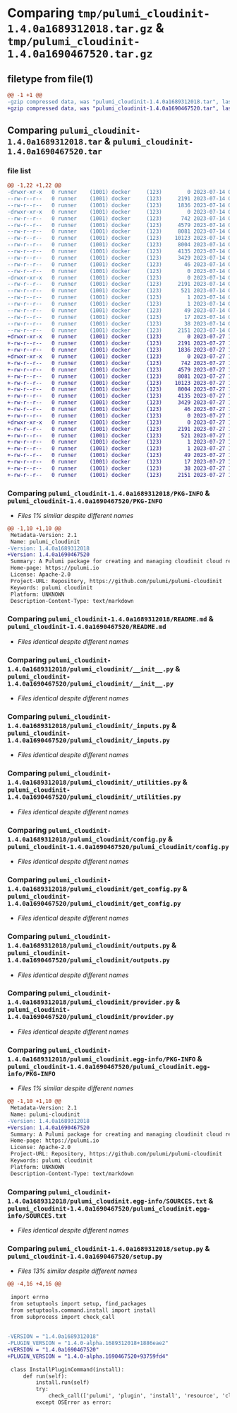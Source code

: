 # Comparing `tmp/pulumi_cloudinit-1.4.0a1689312018.tar.gz` & `tmp/pulumi_cloudinit-1.4.0a1690467520.tar.gz`

## filetype from file(1)

```diff
@@ -1 +1 @@
-gzip compressed data, was "pulumi_cloudinit-1.4.0a1689312018.tar", last modified: Fri Jul 14 05:27:14 2023, max compression
+gzip compressed data, was "pulumi_cloudinit-1.4.0a1690467520.tar", last modified: Thu Jul 27 14:22:08 2023, max compression
```

## Comparing `pulumi_cloudinit-1.4.0a1689312018.tar` & `pulumi_cloudinit-1.4.0a1690467520.tar`

### file list

```diff
@@ -1,22 +1,22 @@
-drwxr-xr-x   0 runner    (1001) docker     (123)        0 2023-07-14 05:27:14.677226 pulumi_cloudinit-1.4.0a1689312018/
--rw-r--r--   0 runner    (1001) docker     (123)     2191 2023-07-14 05:27:14.677226 pulumi_cloudinit-1.4.0a1689312018/PKG-INFO
--rw-r--r--   0 runner    (1001) docker     (123)     1836 2023-07-14 05:27:14.000000 pulumi_cloudinit-1.4.0a1689312018/README.md
-drwxr-xr-x   0 runner    (1001) docker     (123)        0 2023-07-14 05:27:14.677226 pulumi_cloudinit-1.4.0a1689312018/pulumi_cloudinit/
--rw-r--r--   0 runner    (1001) docker     (123)      742 2023-07-14 05:27:14.000000 pulumi_cloudinit-1.4.0a1689312018/pulumi_cloudinit/__init__.py
--rw-r--r--   0 runner    (1001) docker     (123)     4579 2023-07-14 05:27:14.000000 pulumi_cloudinit-1.4.0a1689312018/pulumi_cloudinit/_inputs.py
--rw-r--r--   0 runner    (1001) docker     (123)     8081 2023-07-14 05:27:14.000000 pulumi_cloudinit-1.4.0a1689312018/pulumi_cloudinit/_utilities.py
--rw-r--r--   0 runner    (1001) docker     (123)    10123 2023-07-14 05:27:14.000000 pulumi_cloudinit-1.4.0a1689312018/pulumi_cloudinit/config.py
--rw-r--r--   0 runner    (1001) docker     (123)     8004 2023-07-14 05:27:14.000000 pulumi_cloudinit-1.4.0a1689312018/pulumi_cloudinit/get_config.py
--rw-r--r--   0 runner    (1001) docker     (123)     4135 2023-07-14 05:27:14.000000 pulumi_cloudinit-1.4.0a1689312018/pulumi_cloudinit/outputs.py
--rw-r--r--   0 runner    (1001) docker     (123)     3429 2023-07-14 05:27:14.000000 pulumi_cloudinit-1.4.0a1689312018/pulumi_cloudinit/provider.py
--rw-r--r--   0 runner    (1001) docker     (123)       46 2023-07-14 05:27:14.000000 pulumi_cloudinit-1.4.0a1689312018/pulumi_cloudinit/pulumi-plugin.json
--rw-r--r--   0 runner    (1001) docker     (123)        0 2023-07-14 05:27:14.000000 pulumi_cloudinit-1.4.0a1689312018/pulumi_cloudinit/py.typed
-drwxr-xr-x   0 runner    (1001) docker     (123)        0 2023-07-14 05:27:14.677226 pulumi_cloudinit-1.4.0a1689312018/pulumi_cloudinit.egg-info/
--rw-r--r--   0 runner    (1001) docker     (123)     2191 2023-07-14 05:27:14.000000 pulumi_cloudinit-1.4.0a1689312018/pulumi_cloudinit.egg-info/PKG-INFO
--rw-r--r--   0 runner    (1001) docker     (123)      521 2023-07-14 05:27:14.000000 pulumi_cloudinit-1.4.0a1689312018/pulumi_cloudinit.egg-info/SOURCES.txt
--rw-r--r--   0 runner    (1001) docker     (123)        1 2023-07-14 05:27:14.000000 pulumi_cloudinit-1.4.0a1689312018/pulumi_cloudinit.egg-info/dependency_links.txt
--rw-r--r--   0 runner    (1001) docker     (123)        1 2023-07-14 05:27:14.000000 pulumi_cloudinit-1.4.0a1689312018/pulumi_cloudinit.egg-info/not-zip-safe
--rw-r--r--   0 runner    (1001) docker     (123)       49 2023-07-14 05:27:14.000000 pulumi_cloudinit-1.4.0a1689312018/pulumi_cloudinit.egg-info/requires.txt
--rw-r--r--   0 runner    (1001) docker     (123)       17 2023-07-14 05:27:14.000000 pulumi_cloudinit-1.4.0a1689312018/pulumi_cloudinit.egg-info/top_level.txt
--rw-r--r--   0 runner    (1001) docker     (123)       38 2023-07-14 05:27:14.677226 pulumi_cloudinit-1.4.0a1689312018/setup.cfg
--rw-r--r--   0 runner    (1001) docker     (123)     2151 2023-07-14 05:27:14.000000 pulumi_cloudinit-1.4.0a1689312018/setup.py
+drwxr-xr-x   0 runner    (1001) docker     (123)        0 2023-07-27 14:22:08.232783 pulumi_cloudinit-1.4.0a1690467520/
+-rw-r--r--   0 runner    (1001) docker     (123)     2191 2023-07-27 14:22:08.232783 pulumi_cloudinit-1.4.0a1690467520/PKG-INFO
+-rw-r--r--   0 runner    (1001) docker     (123)     1836 2023-07-27 14:22:07.000000 pulumi_cloudinit-1.4.0a1690467520/README.md
+drwxr-xr-x   0 runner    (1001) docker     (123)        0 2023-07-27 14:22:08.232783 pulumi_cloudinit-1.4.0a1690467520/pulumi_cloudinit/
+-rw-r--r--   0 runner    (1001) docker     (123)      742 2023-07-27 14:22:07.000000 pulumi_cloudinit-1.4.0a1690467520/pulumi_cloudinit/__init__.py
+-rw-r--r--   0 runner    (1001) docker     (123)     4579 2023-07-27 14:22:07.000000 pulumi_cloudinit-1.4.0a1690467520/pulumi_cloudinit/_inputs.py
+-rw-r--r--   0 runner    (1001) docker     (123)     8081 2023-07-27 14:22:07.000000 pulumi_cloudinit-1.4.0a1690467520/pulumi_cloudinit/_utilities.py
+-rw-r--r--   0 runner    (1001) docker     (123)    10123 2023-07-27 14:22:07.000000 pulumi_cloudinit-1.4.0a1690467520/pulumi_cloudinit/config.py
+-rw-r--r--   0 runner    (1001) docker     (123)     8004 2023-07-27 14:22:07.000000 pulumi_cloudinit-1.4.0a1690467520/pulumi_cloudinit/get_config.py
+-rw-r--r--   0 runner    (1001) docker     (123)     4135 2023-07-27 14:22:07.000000 pulumi_cloudinit-1.4.0a1690467520/pulumi_cloudinit/outputs.py
+-rw-r--r--   0 runner    (1001) docker     (123)     3429 2023-07-27 14:22:07.000000 pulumi_cloudinit-1.4.0a1690467520/pulumi_cloudinit/provider.py
+-rw-r--r--   0 runner    (1001) docker     (123)       46 2023-07-27 14:22:07.000000 pulumi_cloudinit-1.4.0a1690467520/pulumi_cloudinit/pulumi-plugin.json
+-rw-r--r--   0 runner    (1001) docker     (123)        0 2023-07-27 14:22:07.000000 pulumi_cloudinit-1.4.0a1690467520/pulumi_cloudinit/py.typed
+drwxr-xr-x   0 runner    (1001) docker     (123)        0 2023-07-27 14:22:08.232783 pulumi_cloudinit-1.4.0a1690467520/pulumi_cloudinit.egg-info/
+-rw-r--r--   0 runner    (1001) docker     (123)     2191 2023-07-27 14:22:08.000000 pulumi_cloudinit-1.4.0a1690467520/pulumi_cloudinit.egg-info/PKG-INFO
+-rw-r--r--   0 runner    (1001) docker     (123)      521 2023-07-27 14:22:08.000000 pulumi_cloudinit-1.4.0a1690467520/pulumi_cloudinit.egg-info/SOURCES.txt
+-rw-r--r--   0 runner    (1001) docker     (123)        1 2023-07-27 14:22:08.000000 pulumi_cloudinit-1.4.0a1690467520/pulumi_cloudinit.egg-info/dependency_links.txt
+-rw-r--r--   0 runner    (1001) docker     (123)        1 2023-07-27 14:22:08.000000 pulumi_cloudinit-1.4.0a1690467520/pulumi_cloudinit.egg-info/not-zip-safe
+-rw-r--r--   0 runner    (1001) docker     (123)       49 2023-07-27 14:22:08.000000 pulumi_cloudinit-1.4.0a1690467520/pulumi_cloudinit.egg-info/requires.txt
+-rw-r--r--   0 runner    (1001) docker     (123)       17 2023-07-27 14:22:08.000000 pulumi_cloudinit-1.4.0a1690467520/pulumi_cloudinit.egg-info/top_level.txt
+-rw-r--r--   0 runner    (1001) docker     (123)       38 2023-07-27 14:22:08.232783 pulumi_cloudinit-1.4.0a1690467520/setup.cfg
+-rw-r--r--   0 runner    (1001) docker     (123)     2151 2023-07-27 14:22:07.000000 pulumi_cloudinit-1.4.0a1690467520/setup.py
```

### Comparing `pulumi_cloudinit-1.4.0a1689312018/PKG-INFO` & `pulumi_cloudinit-1.4.0a1690467520/PKG-INFO`

 * *Files 1% similar despite different names*

```diff
@@ -1,10 +1,10 @@
 Metadata-Version: 2.1
 Name: pulumi_cloudinit
-Version: 1.4.0a1689312018
+Version: 1.4.0a1690467520
 Summary: A Pulumi package for creating and managing cloudinit cloud resources.
 Home-page: https://pulumi.io
 License: Apache-2.0
 Project-URL: Repository, https://github.com/pulumi/pulumi-cloudinit
 Keywords: pulumi cloudinit
 Platform: UNKNOWN
 Description-Content-Type: text/markdown
```

### Comparing `pulumi_cloudinit-1.4.0a1689312018/README.md` & `pulumi_cloudinit-1.4.0a1690467520/README.md`

 * *Files identical despite different names*

### Comparing `pulumi_cloudinit-1.4.0a1689312018/pulumi_cloudinit/__init__.py` & `pulumi_cloudinit-1.4.0a1690467520/pulumi_cloudinit/__init__.py`

 * *Files identical despite different names*

### Comparing `pulumi_cloudinit-1.4.0a1689312018/pulumi_cloudinit/_inputs.py` & `pulumi_cloudinit-1.4.0a1690467520/pulumi_cloudinit/_inputs.py`

 * *Files identical despite different names*

### Comparing `pulumi_cloudinit-1.4.0a1689312018/pulumi_cloudinit/_utilities.py` & `pulumi_cloudinit-1.4.0a1690467520/pulumi_cloudinit/_utilities.py`

 * *Files identical despite different names*

### Comparing `pulumi_cloudinit-1.4.0a1689312018/pulumi_cloudinit/config.py` & `pulumi_cloudinit-1.4.0a1690467520/pulumi_cloudinit/config.py`

 * *Files identical despite different names*

### Comparing `pulumi_cloudinit-1.4.0a1689312018/pulumi_cloudinit/get_config.py` & `pulumi_cloudinit-1.4.0a1690467520/pulumi_cloudinit/get_config.py`

 * *Files identical despite different names*

### Comparing `pulumi_cloudinit-1.4.0a1689312018/pulumi_cloudinit/outputs.py` & `pulumi_cloudinit-1.4.0a1690467520/pulumi_cloudinit/outputs.py`

 * *Files identical despite different names*

### Comparing `pulumi_cloudinit-1.4.0a1689312018/pulumi_cloudinit/provider.py` & `pulumi_cloudinit-1.4.0a1690467520/pulumi_cloudinit/provider.py`

 * *Files identical despite different names*

### Comparing `pulumi_cloudinit-1.4.0a1689312018/pulumi_cloudinit.egg-info/PKG-INFO` & `pulumi_cloudinit-1.4.0a1690467520/pulumi_cloudinit.egg-info/PKG-INFO`

 * *Files 1% similar despite different names*

```diff
@@ -1,10 +1,10 @@
 Metadata-Version: 2.1
 Name: pulumi-cloudinit
-Version: 1.4.0a1689312018
+Version: 1.4.0a1690467520
 Summary: A Pulumi package for creating and managing cloudinit cloud resources.
 Home-page: https://pulumi.io
 License: Apache-2.0
 Project-URL: Repository, https://github.com/pulumi/pulumi-cloudinit
 Keywords: pulumi cloudinit
 Platform: UNKNOWN
 Description-Content-Type: text/markdown
```

### Comparing `pulumi_cloudinit-1.4.0a1689312018/pulumi_cloudinit.egg-info/SOURCES.txt` & `pulumi_cloudinit-1.4.0a1690467520/pulumi_cloudinit.egg-info/SOURCES.txt`

 * *Files identical despite different names*

### Comparing `pulumi_cloudinit-1.4.0a1689312018/setup.py` & `pulumi_cloudinit-1.4.0a1690467520/setup.py`

 * *Files 13% similar despite different names*

```diff
@@ -4,16 +4,16 @@
 
 import errno
 from setuptools import setup, find_packages
 from setuptools.command.install import install
 from subprocess import check_call
 
 
-VERSION = "1.4.0a1689312018"
-PLUGIN_VERSION = "1.4.0-alpha.1689312018+1886eae2"
+VERSION = "1.4.0a1690467520"
+PLUGIN_VERSION = "1.4.0-alpha.1690467520+93759fd4"
 
 class InstallPluginCommand(install):
     def run(self):
         install.run(self)
         try:
             check_call(['pulumi', 'plugin', 'install', 'resource', 'cloudinit', PLUGIN_VERSION])
         except OSError as error:
```

